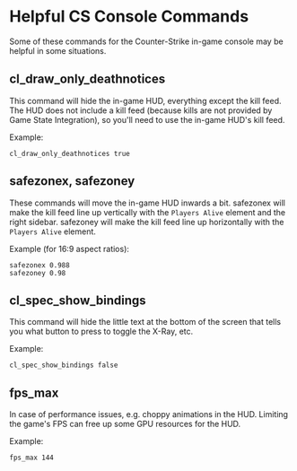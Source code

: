 # Helpful CS Console Commands

Some of these commands for the Counter-Strike in-game console may be helpful in some situations.

## cl_draw_only_deathnotices

This command will hide the in-game HUD, everything except the kill feed.
The HUD does not include a kill feed (because kills are not provided by Game State Integration), so you'll need to use the in-game HUD's kill feed.

Example:

```
cl_draw_only_deathnotices true
```

## safezonex, safezoney

These commands will move the in-game HUD inwards a bit.
safezonex will make the kill feed line up vertically with the `Players Alive` element and the right sidebar.
safezoney will make the kill feed line up horizontally with the `Players Alive` element.

Example (for 16:9 aspect ratios):

```
safezonex 0.988
safezoney 0.98
```

## cl_spec_show_bindings

This command will hide the little text at the bottom of the screen that tells you what button to press to toggle the X-Ray, etc.

Example:

```
cl_spec_show_bindings false
```

## fps_max

In case of performance issues, e.g. choppy animations in the HUD.
Limiting the game's FPS can free up some GPU resources for the HUD.

Example:

```
fps_max 144
```
